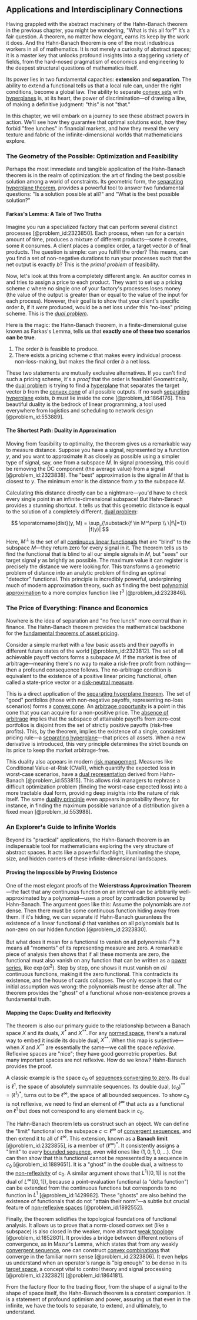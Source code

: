 ## Applications and Interdisciplinary Connections

Having grappled with the abstract machinery of the Hahn-Banach theorem in the previous chapter, you might be wondering, "What is this all for?" It’s a fair question. A theorem, no matter how elegant, earns its keep by the work it does. And the Hahn-Banach theorem is one of the most industrious workers in all of mathematics. It is not merely a curiosity of abstract spaces; it is a master key that unlocks profound insights into a staggering variety of fields, from the hard-nosed pragmatism of economics and engineering to the deepest structural questions of mathematics itself.

Its power lies in two fundamental capacities: **extension** and **separation**. The ability to extend a functional tells us that a local rule can, under the right conditions, become a global law. The ability to separate [convex sets](@article_id:155123) with [hyperplanes](@article_id:267550) is, at its heart, the power of discrimination—of drawing a line, of making a definitive judgment: "this" is not "that."

In this chapter, we will embark on a journey to see these abstract powers in action. We'll see how they guarantee that optimal solutions exist, how they forbid "free lunches" in financial markets, and how they reveal the very texture and fabric of the infinite-dimensional worlds that mathematicians explore.

### The Geometry of the Possible: Optimization and Feasibility

Perhaps the most immediate and tangible application of the Hahn-Banach theorem is in the realm of optimization: the art of finding the best possible solution among a world of constraints. Its geometric form, the [separating hyperplane theorem](@article_id:146528), provides a powerful tool to answer two fundamental questions: "Is a solution possible at all?" and "What is the best possible solution?"

#### Farkas's Lemma: A Tale of Two Truths

Imagine you run a specialized factory that can perform several distinct processes [@problem_id:2323850]. Each process, when run for a certain amount of time, produces a mixture of different products—some it creates, some it consumes. A client places a complex order, a target vector $b$ of final products. The question is simple: can you fulfill the order? This means, can you find a set of non-negative durations to run your processes such that the net output is exactly $b$? This is the *primal problem* of feasibility.

Now, let's look at this from a completely different angle. An auditor comes in and tries to assign a price to each product. They want to set up a pricing scheme $c$ where no single one of your factory's processes loses money (the value of the output is greater than or equal to the value of the input for each process). However, their goal is to show that your client's specific order $b$, if it *were* produced, would be a net loss under this "no-loss" pricing scheme. This is the *[dual problem](@article_id:176960)*.

Here is the magic: the Hahn-Banach theorem, in a finite-dimensional guise known as Farkas's Lemma, tells us that **exactly one of these two scenarios can be true**.

1.  The order $b$ is feasible to produce.
2.  There exists a pricing scheme $c$ that makes every individual process non-loss-making, but makes the final order $b$ a net loss.

These two statements are mutually exclusive alternatives. If you can't find such a pricing scheme, it's a *proof* that the order is feasible! Geometrically, the [dual problem](@article_id:176960) is trying to find a [hyperplane](@article_id:636443) that separates the target vector $b$ from the [convex cone](@article_id:261268) of all possible outputs. If no such [separating hyperplane](@article_id:272592) exists, $b$ must lie inside the cone [@problem_id:1864176]. This beautiful duality is the bedrock of linear programming, a tool used everywhere from logistics and scheduling to network design [@problem_id:553889].

#### The Shortest Path: Duality in Approximation

Moving from feasibility to optimality, the theorem gives us a remarkable way to measure distance. Suppose you have a signal, represented by a function $y$, and you want to approximate it as closely as possible using a simpler type of signal, say, one from a subspace $M$. In signal processing, this could be removing the DC component (the average value) from a signal [@problem_id:2323838]. The "best" approximation is the signal in $M$ that is closest to $y$. The minimum error is the distance from $y$ to the subspace $M$.

Calculating this distance directly can be a nightmare—you'd have to check every single point in an infinite-dimensional subspace! But Hahn-Banach provides a stunning shortcut. It tells us that this geometric distance is equal to the solution of a completely different, [dual problem](@article_id:176960):

$$
\operatorname{dist}(y, M) = \sup_{\substack{f \in M^\perp \\ \|f\|=1}} |f(y)|
$$

Here, $M^\perp$ is the set of all [continuous linear functionals](@article_id:262419) that are "blind" to the subspace $M$—they return zero for every signal in it. The theorem tells us to find the functional that is blind to all our simple signals in $M$, but "sees" our target signal $y$ as brightly as possible. The maximum value it can register is precisely the distance we were looking for. This transforms a geometric problem of distance into an analytic problem of finding an optimal "detector" functional. This principle is incredibly powerful, underpinning much of modern approximation theory, such as finding the best [polynomial approximation](@article_id:136897) to a more complex function like $t^3$ [@problem_id:2323846].

### The Price of Everything: Finance and Economics

Nowhere is the idea of separation and "no free lunch" more central than in finance. The Hahn-Banach theorem provides the mathematical backbone for the [fundamental theorems of asset pricing](@article_id:635901).

Consider a simple market with a few basic assets and their payoffs in different future states of the world [@problem_id:2323812]. The set of all achievable payoff vectors forms a subspace $M$. If the market is free of arbitrage—meaning there's no way to make a risk-free profit from nothing—then a profound consequence follows. The no-arbitrage condition is equivalent to the existence of a positive linear pricing functional, often called a state-price vector or a [risk-neutral measure](@article_id:146519).

This is a direct application of the [separating hyperplane theorem](@article_id:146528). The set of "good" portfolios (those with non-negative payoffs, representing no-loss scenarios) forms a [convex cone](@article_id:261268). An [arbitrage opportunity](@article_id:633871) is a point in this cone that you can acquire for a non-positive price. The [absence of arbitrage](@article_id:633828) implies that the subspace of attainable payoffs from zero-cost portfolios is disjoint from the set of strictly positive payoffs (risk-free profits). This, by the theorem, implies the existence of a single, consistent pricing rule—a [separating hyperplane](@article_id:272592)—that prices all assets. When a new derivative is introduced, this very principle determines the strict bounds on its price to keep the market arbitrage-free.

This duality also appears in modern [risk management](@article_id:140788). Measures like Conditional Value-at-Risk (CVaR), which quantify the expected loss in worst-case scenarios, have a [dual representation](@article_id:145769) derived from Hahn-Banach [@problem_id:553815]. This allows risk managers to rephrase a difficult optimization problem (finding the worst-case expected loss) into a more tractable dual form, providing deep insights into the nature of risk itself. The same [duality principle](@article_id:143789) even appears in probability theory, for instance, in finding the maximum possible variance of a distribution given a fixed mean [@problem_id:553988].

### An Explorer's Guide to Infinite Worlds

Beyond its "practical" applications, the Hahn-Banach theorem is an indispensable tool for mathematicians exploring the very structure of abstract spaces. It acts like a powerful flashlight, illuminating the shape, size, and hidden corners of these infinite-dimensional landscapes.

#### Proving the Impossible by Proving Existence

One of the most elegant proofs of the **Weierstrass Approximation Theorem**—the fact that any continuous function on an interval can be arbitrarily well-approximated by a polynomial—uses a proof by contradiction powered by Hahn-Banach. The argument goes like this: Assume the polynomials are *not* dense. Then there must be some continuous function hiding away from them. If it's hiding, we can separate it! Hahn-Banach guarantees the existence of a linear functional $\phi$ that vanishes on all polynomials but is non-zero on our hidden function [@problem_id:2323830].

But what does it mean for a functional to vanish on all polynomials $t^n$? It means all "moments" of its representing measure are zero. A remarkable piece of analysis then shows that if all these moments are zero, the functional must also vanish on any function that can be written as a [power series](@article_id:146342), like $\exp(at^2)$. Step by step, one shows it must vanish on *all* continuous functions, making it the zero functional. This contradicts its existence, and the house of cards collapses. The only escape is that our initial assumption was wrong: the polynomials must be dense after all. The theorem provides the "ghost" of a functional whose non-existence proves a fundamental truth.

#### Mapping the Gaps: Duality and Reflexivity

The theorem is also our primary guide to the relationship between a Banach space $X$ and its duals, $X^*$ and $X^{**}$. For any [normed space](@article_id:157413), there's a natural way to embed it inside its double dual, $X^{**}$. When this map is surjective—when $X$ and $X^{**}$ are essentially the same—we call the space *reflexive*. Reflexive spaces are "nice"; they have good geometric properties. But many important spaces are not reflexive. How do we know? Hahn-Banach provides the proof.

A classic example is the space $c_0$ of [sequences converging to zero](@article_id:267062). Its dual is $\ell^1$, the space of absolutely summable sequences. Its double dual, $(c_0)^{**} = (\ell^1)^*$, turns out to be $\ell^\infty$, the space of all bounded sequences. To show $c_0$ is not reflexive, we need to find an element of $\ell^\infty$ that acts as a functional on $\ell^1$ but does not correspond to any element back in $c_0$.

The Hahn-Banach theorem lets us construct such an object. We can define the "limit" functional on the subspace $c \subset \ell^\infty$ of [convergent sequences](@article_id:143629), and then extend it to all of $\ell^\infty$. This extension, known as a **Banach limit** [@problem_id:2323855], is a member of $(\ell^\infty)^*$. It consistently assigns a "limit" to every [bounded sequence](@article_id:141324), even wild ones like $(1, 0, 1, 0, \dots)$. One can then show that this functional cannot be represented by a sequence in $c_0$ [@problem_id:1889651]. It is a "ghost" in the double dual, a witness to the [non-reflexivity](@article_id:266895) of $c_0$. A similar argument shows that $L^1([0,1])$ is not the dual of $L^\infty([0,1])$, because a point-evaluation functional (a "delta function") can be extended from the continuous functions but corresponds to no function in $L^1$ [@problem_id:1429982]. These "ghosts" are also behind the existence of functionals that do not "attain their norm"—a subtle but crucial feature of [non-reflexive spaces](@article_id:273273) [@problem_id:1892552].

Finally, the theorem solidifies the topological foundations of functional analysis. It allows us to prove that a norm-closed convex set (like a subspace) is also closed in the weaker, more abstract [weak topology](@article_id:153858) [@problem_id:1852801]. It provides a bridge between different notions of convergence, as in Mazur's Lemma, which states that from any weakly [convergent sequence](@article_id:146642), one can construct [convex combinations](@article_id:635336) that converge in the familiar norm sense [@problem_id:2323806]. It even helps us understand when an operator's range is "big enough" to be dense in its [target space](@article_id:142686), a concept vital to control theory and signal processing [@problem_id:2323821] [@problem_id:1864181].

From the factory floor to the trading floor, from the shape of a signal to the shape of space itself, the Hahn-Banach theorem is a constant companion. It is a statement of profound optimism and power, assuring us that even in the infinite, we have the tools to separate, to extend, and ultimately, to understand.